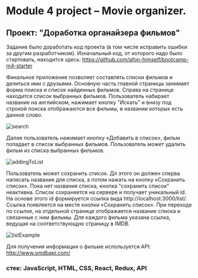 # Module 4 project – Movie organizer.

## Проект: "Доработка органайзера фильмов"

Задание было доработать код проекта (в том числе исправить ошибки за другим разработчиком).
Изначальный код, от которого надо было стартовать, находится здесь: https://github.com/afon-himself/bootcamp-m4-starter 

Финальное приложение позволяет составлять списки фильмов и делиться ими с друзьями.
Основную часть главной страницы занимает форма поиска и список найденных фильмов. Справа на странице находится список выбранных фильмов.
Пользователь набирает название на английском, нажимает кнопку "Искать" и внизу под строкой поиска отображаются все фильмы, в названии которых есть данное слово.

![search](https://user-images.githubusercontent.com/92203369/194552999-b38e7c2b-f61d-4189-8386-a3f83de87c73.png)

Далее пользователь нажимает кнопку «Добавить в список», фильм попадает в список выбранных фильмов.
Пользователь может удалить фильм из списка выбранных фильмов.

![addingToList](https://user-images.githubusercontent.com/92203369/194556128-ad15555b-af70-4851-93c4-93bf11ddcb4b.png)

Пользователь может сохранить список. Дл этого он должен сперва написать название для списка, а потом нажать на кнопку «Сохранить список». Пока нет названия списка, кнопка "сохранить список" неактивна. Список сохраняется на сервере и получает уникальный id. На основе этого id формируется ссылка вида http://localhost:3000/list/<id>. Ссылка появляется на месте кнопки «Сохранить список». При переходе по ссылке, на отдельной странице отображается название списка и связанные с ним фильмы. Для каждого фильма указана ссылка, ведущая на соответствующую страницу в IMDB.

![listExample](https://user-images.githubusercontent.com/92203369/194556910-01513c50-3c9d-43cd-94da-1929fda48662.png)

Для получения информации о фильме используется API: http://www.omdbapi.com/

### стек: JavaScript, HTML, CSS, React, Redux, API


